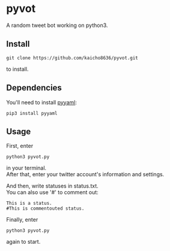# pyvot
A random tweet bot working on python3.


## Install
```
git clone https://github.com/kaicho8636/pyvot.git
```
to install.


## Dependencies
You'll need to install [pyyaml](https://github.com/yaml/pyyaml):
```
pip3 install pyyaml
```


## Usage
First, enter
```
python3 pyvot.py
```
in your terminal.  
After that, enter your twitter account's information and settings.  
  
And then, write statuses in status.txt.  
You can also use '#' to comment out:
```
This is a status.
#This is commentouted status.
```
  
Finally, enter
```
python3 pyvot.py
```
again to start.
